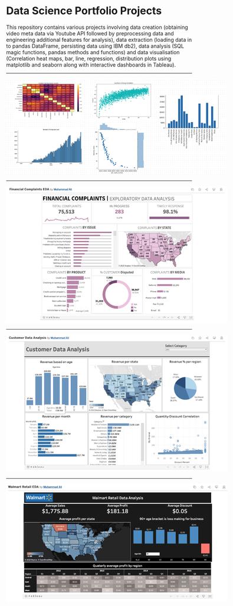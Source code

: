 # Data Science Portfolio Projects

This repository contains various projects involving data creation (obtaining video meta data via Youtube API followed by preprocessing data and engineering additional features for analysis), data extraction (loading data in to pandas DataFrame, persisting data using IBM db2), data analysis (SQL magic functions, pandas methods and functions) and data visualisation (Correlation heat maps, bar, line, regression, distribution plots using matplotlib and seaborn along with interactive dashboards in Tableau).

---


<img
  src="https://github.com/ma-94/Data-Science-Portfolio/blob/main/DS%20Poster.png"
  alt="Alt text"
  title="Data Visualisation"
  style="display: inline-block; margin: 0 auto; max-width: 600px">
  
  ---
  
  
  
 <img
  src="https://github.com/ma-94/Data-Science-Portfolio/blob/main/Financial%20Compalints%20EDA.png"
  alt="Alt text"
  title="Data Visualisation"
  style="display: inline-block; margin: 0 auto; max-width: 600px">
  
  ---
  
  
  <img
  src="https://github.com/ma-94/Data-Science-Portfolio/blob/main/Customer%20Data%20Analysis.png"
  alt="Alt text"
  title="Data Visualisation"
  style="display: inline-block; margin: 0 auto; max-width: 600px">
  
  ---
 
  
 
  <img
  src="https://github.com/ma-94/Data-Science-Portfolio/blob/main/Walmart%20Retail%20EDA.png"
  alt="Alt text"
  title="Data Visualisation"
  style="display: inline-block; margin: 0 auto; max-width: 600px">
